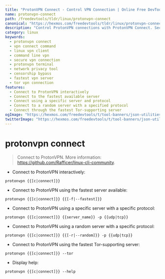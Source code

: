 ```yaml
---
title: "ProtonVPN Connect - Control VPN Connection | Online Free DevTools by Hexmos"
name: protonvpn-connect
path: /freedevtools/tldr/linux/protonvpn-connect
canonical: "https://hexmos.com/freedevtools/tldr/linux/protonvpn-connect/"
description: "Control ProtonVPN connections with ProtonVPN Connect. Secure your internet traffic and bypass censorship using command line. Free online tool, no registration required."
category: linux
keywords:
  - protonvpn connect
  - vpn connect command
  - linux vpn client
  - command line vpn
  - secure vpn connection
  - protonvpn terminal
  - network privacy tool
  - censorship bypass
  - fastest vpn server
  - tor vpn connection
features:
  - Connect to ProtonVPN interactively
  - Connect to the fastest available server
  - Connect using a specific server and protocol
  - Connect to a random server with a specified protocol
  - Connect through the fastest Tor-supporting server
ogImage: "https://hexmos.com/freedevtools/t/tool-banners/json-utilities-banner.png"
twitterImage: "https://hexmos.com/freedevtools/t/tool-banners/json-utilities-banner.png"
---
```


# protonvpn connect

> Connect to ProtonVPN.
> More information: <https://github.com/Rafficer/linux-cli-community>.

- Connect to ProtonVPN interactively:

`protonvpn {{[c|connect]}}`

- Connect to ProtonVPN using the fastest server available:

`protonvpn {{[c|connect]}} {{[-f|--fastest]}}`

- Connect to ProtonVPN using a specific server with a specific protocol:

`protonvpn {{[c|connect]}} {{server_name}} -p {{udp|tcp}}`

- Connect to ProtonVPN using a random server with a specific protocol:

`protonvpn {{[c|connect]}} {{[-r|--random]}} -p {{udp|tcp}}`

- Connect to ProtonVPN using the fastest Tor-supporting server:

`protonvpn {{[c|connect]}} --tor`

- Display help:

`protonvpn {{[c|connect]}} --help`
